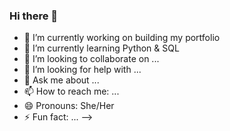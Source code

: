 ### Hi there 👋

- 🔭 I’m currently working on building my portfolio
- 🌱 I’m currently learning Python & SQL
- 👯 I’m looking to collaborate on ...
- 🤔 I’m looking for help with ...
- 💬 Ask me about ...
- 📫 How to reach me: ...
- 😄 Pronouns: She/Her
- ⚡ Fun fact: ...
-->
